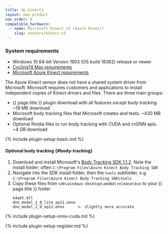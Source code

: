 ```yaml
---
title: dp.kinect3
layout: max-product
nav_order: 3
compatible_hardware:
  - name: Microsoft Kinect v3 (Azure Kinect)
    slug: sensors/kinect-v3
---
```


### System requirements

* Windows 10 64-bit Version 1903 (OS build 18362) release or newer
* [Cycling74 Max requirements](https://cycling74.com/products/max)
* [Microsoft Azure Kinect requirements](https://docs.microsoft.com/en-us/azure/kinect-dk/system-requirements)

The Azure Kinect sensor does not have a shared system driver from Microsoft.
Microsoft requires customers and applications to install independent
copies of Kinect drivers and files. There are three main groups:

* {{ page.title }} plugin download with all features _except body tracking_. ~19 MB download
* Microsoft body tracking files that Microsoft creates and tests. ~430 MB download
* Optional Nvidia files to run body tracking with CUDA and cnDNN apis. ~4 GB download

{% include plugin-setup-basic.md %}

#### Optional body tracking  {#body-tracking}

1. Download and install Microsoft's
   [Body Tracking SDK 1.1.2](https://docs.microsoft.com/en-us/azure/kinect-dk/body-sdk-download).
   Note the install folder; often `C:\Program Files\Azure Kinect Body Tracking SDK`
2. Navigate into the SDK install folder, then the `tools` subfolder,
   e.g. `C:\Program Files\Azure Kinect Body Tracking SDK\tools`
3. Copy these files from `sdk\windows-desktop\amd64\release\bin` to your {{ page.title }} folder
   ```
   k4abt.dll
   dnn_model_2_0_lite_op11.onnx
   dnn_model_2_0_op11.onnx      <- slightly more accurate
   ```

{% include plugin-setup-onnx-cuda.md %}

{% include plugin-setup-register.md %}
